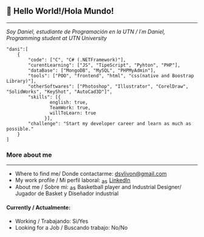 ## 👋 Hello World!/Hola Mundo!
---
_Soy Daniel, estudiante de Programación en la UTN / I´m Daniel, Programming student at UTN University_

```
"dani":[
	{
		"code": ["C", "C# (.NETFramework)"],
		"curentLearning": ["JS", "TipeScript", "Pyhton", "PHP"],
		"dataBase": ["MongoDB", "MySQL", "PHPMyAdmin"],
		"tools": ["POO", "frontend", "html", "css(native and Boostrap Library)"],
		"otherSoftwares": ["Photoshop", "Illustrator", "CorelDraw", "SolidWorks", "KeyShot", "AutoCad3D"]",
		"skills": [{
				english: true,
				TeamWork: true,
				willToLearn: true
			  }],
		"challenge": "Start my developer career and learn as much as possible."
	}
]			
```
### More about me
---
- Where to find me/ Donde contactarme: dsvlivon@gmail.com
- My work profile / Mi perfil laboral:  <a href="https://linkedin.com/in/asd" target="blank"><img align="center" src="https://cdn.jsdelivr.net/npm/simple-icons@3.0.1/icons/linkedin.svg" alt="asd" height="15" width="20" /></a>[LinkedIn](https://www.linkedin.com/in/dsvlivon/)
- About me / Sobre mi: <a href="https://dribbble.com/asd" target="blank"><img align="center" src="https://cdn.jsdelivr.net/npm/simple-icons@3.0.1/icons/dribbble.svg" alt="asd" height="15" width="20" /></a>Basketball player and Industrial Designer/ Jugador de Basket y Diseñador industrial

#### Currently / Actualmente:

- Working / Trabajando: Si/Yes
- Looking for a Job / Buscando trabajo: No/No


